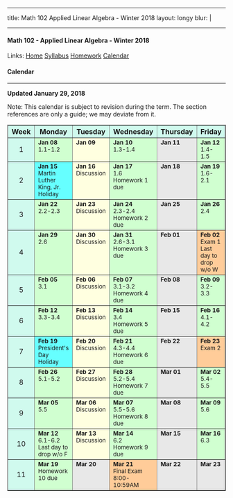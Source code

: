 
---  

title: Math 102 Applied Linear Algebra - Winter 2018
layout: longy
blur: |

---  

#### Math 102 - Applied Linear Algebra - Winter 2018  
  Links: [Home][math102Home]    [Syllabus][math102Syl]    [Homework][math102HW]    [Calendar][math102Cal]
    
   [math102Home]:http://thanghuynh.org/teaching/math102_w18.html
   [math102Syl]:http://thanghuynh.org/teaching/math102_syllabus.html
   [math102HW]:http://thanghuynh.org/teaching/math102_hw.html  
   [math102Cal]:http://thanghuynh.org/teaching/math102_calendar.html

#### Calendar    
---  


**Updated January 29, 2018**

Note: This calendar is subject to revision during the term. The section references are only a guide; we may deviate from it.  

<center>           
<table bgcolor="#D0FAEE" cellpadding="5" cellspacing="0" border="1">
<tbody>
<tr>
    <th width="10%">Week</th>
    <th width="18%">Monday</th>
    <th width="18%">Tuesday</th>
    <th width="18%">Wednesday</th>
    <th width="18%">Thursday</th>
    <th width="18%">Friday</th>
</tr>

<tr>
    <td align="center">1<br></td>
    <td valign="top" bgcolor="#d0ffd0"><b><small>Jan 08</small></b>
        <div align="left"><small>1.1-1.2 <br></small></div></td>
    <td valign="top" bgcolor="#ffffe0"><b><small>Jan 09</small></b>
		<div align="left"><small></small></div></td>
    <td valign="top" bgcolor="#d0ffd0"><b><small>Jan 10</small></b>
        <div align="left"><small>1.3-1.4 <br></small>
	<td valign="top" bgcolor="#E8E8E8"><b><small>Jan 11</small></b>
		<div align="left"><small></small></div></td>
    <td valign="top" bgcolor="#d0ffd0"><b><small>Jan 12</small></b>
        <div align="left"><small>1.4-1.5 <br></small></div></td>
</tr>

<tr>
    <td align="center">2<br></td>
    <td valign="top" bgcolor="#66ffff"><b><small>Jan 15</small></b>
        <div align="left"><small>Martin Luther King, Jr. <br>Holiday</small></div></td>
    <td valign="top" bgcolor="#ffffe0"><b><small>Jan 16</small></b>
		<div align="left"><small>Discussion</small></div></td>
    <td valign="top" bgcolor="#d0ffd0"><b><small>Jan 17</small></b>
        <div align="left"><small>1.6 <br>Homework 1 due</small></div></td>
	<td valign="top" bgcolor="#E8E8E8"><b><small>Jan 18</small></b>
		<div align="left"><small></small></div></td>
    <td valign="top" bgcolor="#d0ffd0"><b><small>Jan 19</small></b>
        <div align="left"><small>1.6-2.1 <br></small></div></td>
</tr>

<tr>
    <td align="center">3<br></td>
    <td valign="top" bgcolor="#d0ffd0"><b><small>Jan 22</small></b>
        <div align="left"><small>2.2-2.3 <br></small></div></td>
    <td valign="top" bgcolor="#ffffe0"><b><small>Jan 23</small></b>
		<div align="left"><small>Discussion<br></small></div></td>
    <td valign="top" bgcolor="#d0ffd0"><b><small>Jan 24</small></b>
        <div align="left"><small>2.3-2.4 <br>Homework 2 due</small></div></td>
	<td valign="top" bgcolor="#E8E8E8"><b><small>Jan 25</small></b>
		<div align="left"><small></small></div></td>
    <td valign="top" bgcolor="#d0ffd0"><b><small>Jan 26</small></b>
        <div align="left"><small>2.4 <br></small></div></td>
</tr>

<tr>
    <td align="center">4<br></td>
    <td valign="top" bgcolor="#d0ffd0"><b><small>Jan 29</small></b>
        <div align="left"><small>2.6<br></small></div></td>
	<td valign="top" bgcolor="#ffffe0"><b><small>Jan 30</small></b>
		<div align="left"><small>Discussion</small></div></td>
    <td valign="top" bgcolor="#d0ffd0"><b><small>Jan 31</small></b>
        <div align="left"><small>2.6-3.1 <br>Homework 3 due</small></div></td>
	<td valign="top" bgcolor="#E8E8E8"><b><small>Feb 01</small></b>
		<div align="left"><small></small></div></td>
    <td valign="top" bgcolor="#FFCC99"><b><small>Feb 02</small></b>
		<div align="left"><small>Exam 1 <br>Last day to drop w/o W</small></div></td>
</tr>

<tr>
    <td align="center">5<br></td>
    <td valign="top" bgcolor="#d0ffd0"><b><small>Feb 05</small></b>
        <div align="left"><small>3.1 <br></small></div></td>
    <td valign="top" bgcolor="#ffffe0"><b><small>Feb 06</small></b>
		<div align="left"><small>Discussion</small></div></td>
    <td valign="top" bgcolor="#d0ffd0"><b><small>Feb 07</small></b>
        <div align="left"><small>3.1-3.2 <br>Homework 4 due</small></div></td>
	<td valign="top" bgcolor="#E8E8E8"><b><small>Feb 08</small></b>
		<div align="left"><small></small></div></td>
    <td valign="top" bgcolor="#d0ffd0"><b><small>Feb 09</small></b>
        <div align="left"><small>3.2-3.3 <br></small></div></td>
</tr>

<tr>
    <td align="center">6<br></td>
    <td valign="top" bgcolor="#d0ffd0"><b><small>Feb 12</small></b>
        <div align="left"><small>3.3-3.4 <br></small></div></td>
    <td valign="top" bgcolor="#ffffe0"><b><small>Feb 13</small></b>
		<div align="left"><small>Discussion<br></small></div></td>
    <td valign="top" bgcolor="#d0ffd0"><b><small>Feb 14</small></b>
        <div align="left"><small>3.4 <br>Homework 5 due</small></div></td>
	<td valign="top" bgcolor="#E8E8E8"><b><small>Feb 15</small></b>
		<div align="left"><small></small></div></td>
    <td valign="top" bgcolor="#d0ffd0"><b><small>Feb 16</small></b>
		<div align="left"><small>4.1-4.2<br></small></div></td>
</tr>

<tr>
    <td align="center">7<br></td>
    <td valign="top" bgcolor="#66ffff"><b><small>Feb 19</small></b>
        <div align="left"><small>President's Day <br>Holiday<br></small></div></td>
    <td valign="top" bgcolor="#ffffe0"><b><small>Feb 20</small></b>
		<div align="left"><small>Discussion<br></small></div></td>
    <td valign="top" bgcolor="#d0ffd0"><b><small>Feb 21</small></b>
		<div align="left"><small>4.3-4.4 <br>Homework 6 due</small></div></td>
	<td valign="top" bgcolor="#E8E8E8"><b><small>Feb 22</small></b>
		<div align="left"><small></small></div></td>
    <td valign="top" bgcolor="#FFCC99"><b><small>Feb 23</small></b>
		<div align="left"><small>Exam 2 <br></small></div></td>
</tr>

<tr>
    <td align="center">8<br></td>
    <td valign="top" bgcolor="#d0ffd0"><b><small>Feb 26</small></b>
        <div align="left"><small>5.1-5.2<br></small></div></td>
    <td valign="top" bgcolor="#ffffe0"><b><small>Feb 27</small></b>
		<div align="left"><small>Discussion</small></div></td>
    <td valign="top" bgcolor="#d0ffd0"><b><small>Feb 28</small></b>
        <div align="left"><small>5.2-5.4 <br>Homework 7 due</small></div></td>
	<td valign="top" bgcolor="#E8E8E8"><b><small>Mar 01</small></b>
		<div align="left"><small></small></div></td>
    <td valign="top" bgcolor="#d0ffd0"><b><small>Mar 02</small></b>
		<div align="left"><small>5.4-5.5</small></div></td>
</tr>

<tr>
    <td align="center">9<br></td>
    <td valign="top" bgcolor="#d0ffd0"><b><small>Mar 05</small></b>
		<div align="left"><small>5.5 <br></small></div></td>
    <td valign="top" bgcolor="#ffffe0"><b><small>Mar 06</small></b>
		<div align="left"><small>Discussion</small></div></td>
    <td valign="top" bgcolor="#d0ffd0"><b><small>Mar 07</small></b>
        <div align="left"><small>5.5-5.6 <br>Homework 8 due</small></div></td>
	<td valign="top" bgcolor="#E8E8E8"><b><small>Mar 08</small></b>
        <div align="left"><small></small></div></td>
    <td valign="top" bgcolor="#d0ffd0"><b><small>Mar 09</small></b>
        <div align="left"><small>5.6 <br></small></div></td>
</tr>

<tr>
    <td align="center">10</td>
    <td valign="top" bgcolor="#d0ffd0"><small><b>Mar 12</b></small>
        <div align="left"><small>6.1-6.2 <br>Last day to drop w/o F</small></div></td>
    <td valign="top" bgcolor="#ffffe0"><b><small>Mar 13</small></b>
		<div align="left"><small>Discussion<br></small></div></td>
    <td valign="top" bgcolor="#d0ffd0"><b><small>Mar 14</small></b>
        <div align="left"><small>6.2 <br>Homework 9 due</small></div></td>
	<td valign="top" bgcolor="#E8E8E8"><b><small>Mar 15</small></b>
		<div align="left"><small></small></div></td>
    <td valign="top" bgcolor="#d0ffd0"><b><small>Mar 16</small></b>
        <div align="left"><small>6.3 <br></small></div></td>
</tr>

<tr>
    <td align="center">11</td>
    <td valign="top" bgcolor="#d0ffd0"><b><small>Mar 19</small></b>
	    <div align="left"><small>Homework 10 due</small></div></td>
	<td valign="top" bgcolor="#E8E8E8"><b><small>Mar 20</small></b></td>
    <td valign="top" bgcolor="#FFCC99"><b><small>Mar 21</small></b>
	    <div align="left"><small>Final Exam <br>8:00-10:59AM</small></div></td>
    <td valign="top" bgcolor="#E8E8E8"><b><small>Mar 22</small></b></td>
    <td valign="top" bgcolor="#E8E8E8"><b><small>Mar 23</small></b></td>
</tr>  





